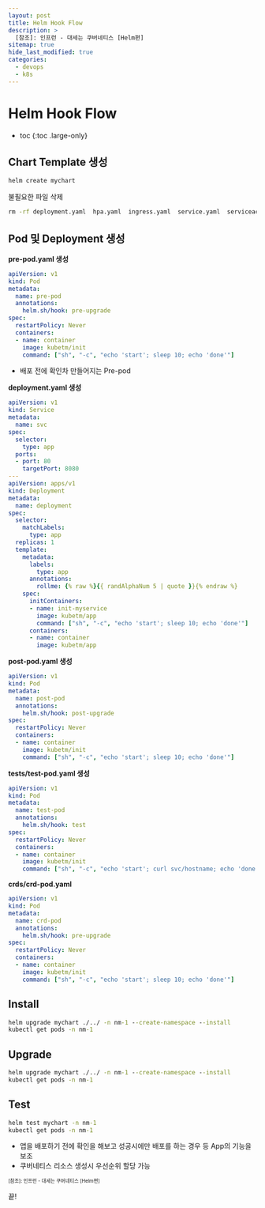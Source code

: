 ```yaml
---
layout: post
title: Helm Hook Flow
description: >
  [참조]: 인프런 - 대세는 쿠버네티스 [Helm편]
sitemap: true
hide_last_modified: true
categories:
  - devops
  - k8s
---
```


# Helm Hook Flow

* toc
{:toc .large-only}

## Chart Template 생성

```cmd
helm create mychart
```

불필요한 파일 삭제

```cmd
rm -rf deployment.yaml  hpa.yaml  ingress.yaml  service.yaml  serviceaccount.yaml  tests/test-connection.yaml
```

## Pod 및 Deployment 생성

**pre-pod.yaml 생성**

```yml
apiVersion: v1
kind: Pod
metadata:
  name: pre-pod
  annotations:
    helm.sh/hook: pre-upgrade
spec:
  restartPolicy: Never
  containers:
  - name: container
    image: kubetm/init
    command: ["sh", "-c", "echo 'start'; sleep 10; echo 'done'"]
```

- 배포 전에 확인차 만들어지는 Pre-pod

**deployment.yaml 생성**

```yml
apiVersion: v1
kind: Service
metadata:
  name: svc
spec:
  selector:
    type: app
  ports:
  - port: 80
    targetPort: 8080
---
apiVersion: apps/v1
kind: Deployment
metadata:
  name: deployment
spec:
  selector:
    matchLabels:
      type: app
  replicas: 1
  template:
    metadata:
      labels:
        type: app
      annotations:
        rollme: {% raw %}{{ randAlphaNum 5 | quote }}{% endraw %}
    spec:
      initContainers:
      - name: init-myservice
        image: kubetm/app
        command: ["sh", "-c", "echo 'start'; sleep 10; echo 'done'"]
      containers:
      - name: container
        image: kubetm/app
```

**post-pod.yaml 생성**

```yml
apiVersion: v1
kind: Pod
metadata:
  name: post-pod
  annotations:
    helm.sh/hook: post-upgrade
spec:
  restartPolicy: Never
  containers:
  - name: container
    image: kubetm/init
    command: ["sh", "-c", "echo 'start'; sleep 10; echo 'done'"]
```

**tests/test-pod.yaml 생성**

```yaml
apiVersion: v1
kind: Pod
metadata:
  name: test-pod
  annotations:
    helm.sh/hook: test
spec:
  restartPolicy: Never
  containers:
  - name: container
    image: kubetm/init
    command: ["sh", "-c", "echo 'start'; curl svc/hostname; echo 'done'"]
```

**crds/crd-pod.yaml**

```yml
apiVersion: v1
kind: Pod
metadata:
  name: crd-pod
  annotations:
    helm.sh/hook: pre-upgrade
spec:
  restartPolicy: Never
  containers:
  - name: container
    image: kubetm/init
    command: ["sh", "-c", "echo 'start'; sleep 10; echo 'done'"]
```

## Install

```cmd
helm upgrade mychart ./../ -n nm-1 --create-namespace --install
kubectl get pods -n nm-1
```

## Upgrade

```cmd
helm upgrade mychart ./../ -n nm-1 --create-namespace --install
kubectl get pods -n nm-1
```

## Test

```cmd
helm test mychart -n nm-1
kubectl get pods -n nm-1
```

- 앱을 배포하기 전에 확인을 해보고 성공시에만 배포를 하는 경우 등 App의 기능을 보조
- 쿠버네티스 리소스 생성시 우선순위 할당 가능



<span style="font-size:70%">[참조]: 인프런 - 대세는 쿠버네티스 [Helm편]

끝!
